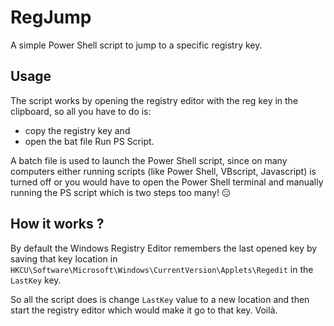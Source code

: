 RegJump
=======

A simple Power Shell script to jump to a specific registry key.


## Usage

The script works by opening the registry editor with the reg key in the clipboard, so all you have to do is:
* copy the registry key and 
* open the bat file Run PS Script.

A batch file is used to launch the Power Shell script, since on many computers either running scripts (like Power Shell, VBscript, Javascript) is turned off or you would have to open the Power Shell terminal and manually running the PS script which is two steps too many! :expressionless:


## How it works ?

By default the Windows Registry Editor remembers the last opened key by saving that key location in `HKCU\Software\Microsoft\Windows\CurrentVersion\Applets\Regedit` in the `LastKey` key.

So all the script does is change `LastKey` value to a new location and then start the registry editor which would make it go to that key. Voilà.

